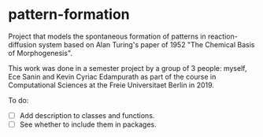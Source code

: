 # pattern-formation

Project that models the spontaneous formation of patterns in reaction-diffusion system 
based on Alan Turing's paper of 1952 "The Chemical Basis of Morphogenesis". 

This work was done in a semester project by a group of 3 people: myself, Ece Sanin and Kevin Cyriac Edampurath as part of the course in Computational Sciences at the Freie Universitaet Berlin in 2019. 


To do:
- [ ] Add description to classes and functions.
- [ ] See whether to include them in packages.
